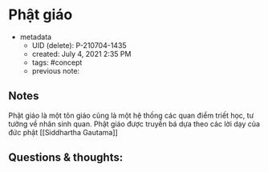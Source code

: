 # Phật giáo

- metadata
	- UID (delete): P-210704-1435
	- created: July 4, 2021 2:35 PM
	- tags: #concept 
	- previous note:

## Notes
Phật giáo là một tôn giáo cũng là một hệ thống các quan điểm triết học, tư tưởng về nhân sinh quan. Phật giáo được truyền bá dựa theo các lời dạy của đức phật [[Siddhartha Gautama]]
## Questions & thoughts:

